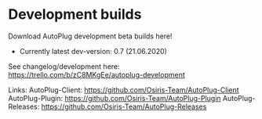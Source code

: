 # Development builds
Download AutoPlug development beta builds here!
 - Currently latest dev-version: 0.7 (21.06.2020)
 
See changelog/development here:
https://trello.com/b/zC8MKgEe/autoplug-development

Links:
AutoPlug-Client: https://github.com/Osiris-Team/AutoPlug-Client
AutoPlug-Plugin: https://github.com/Osiris-Team/AutoPlug-Plugin
AutoPlug-Releases: https://github.com/Osiris-Team/AutoPlug-Releases
